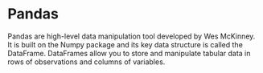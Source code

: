 # Pandas
Pandas are high-level data manipulation tool developed by Wes McKinney. It is built on the Numpy package and its key data structure is called the DataFrame. DataFrames allow you to store and manipulate tabular data in rows of observations and columns of variables.
